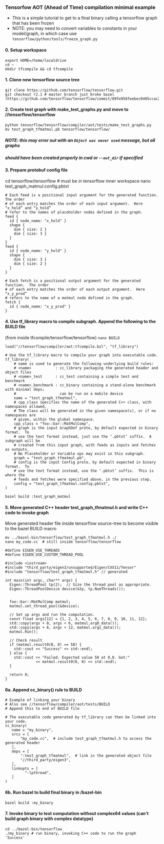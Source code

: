 ### Tensorfow AOT (Ahead of Time) compilation minimal example
- This is a simple tutorial to get to a final binary calling a tensorflow graph that has been frozen
- NOTE: you may need to convert variables to constants in your model/graph, in which case use `tensorflow/python/tools/freeze_graph.py`

#### 0. Setup workspace
```{bash}
export HOME=/home/localdrive
cd ~
mkdir tfcompile && cd tfcompile
```
#### 1. Clone new tensorflow source tree
```
git clone https://github.com/tensorflow/tensorflow.git
git checkout r2.1 # master branch just broke bazel (https://github.com/tensorflow/tensorflow/commit/09fe958feebec0405ccac225c94fc130304fc2f4)
```
#### 2. Create test graph with make_test_graphs.py and move to //tensorflow/tensorflow
```
python tensorflow/tensorflow/compiler/aot/tests/make_test_graphs.py
mv test_graph_tfmatmul.pb tensorflow/tensorflow/
```
##### NOTE: this may error out with an `Object was never used` message, but all graphs 
##### should have been created properly in cwd or `--out_dir` if specified

#### 3. Prepare protobuf config file
cd tensorflow/tensorflow # must be in tensorflow inner workspace 
nano test_graph_matmul.config.pbtxt 

```{test_graph_matmul.config.pbtxt}
# Each feed is a positional input argument for the generated function.  The order
# of each entry matches the order of each input argument.  Here “x_hold” and “y_hold”
# refer to the names of placeholder nodes defined in the graph.
feed {
  id { node_name: "x_hold" }
  shape {
    dim { size: 2 }
    dim { size: 3 }
  }
}
feed {
  id { node_name: "y_hold" }
  shape {
    dim { size: 3 }
    dim { size: 2 }
  }
}

# Each fetch is a positional output argument for the generated function.  The order
# of each entry matches the order of each output argument.  Here “x_y_prod”
# refers to the name of a matmul node defined in the graph.
fetch {
  id { node_name: "x_y_prod" }
}
```

#### 4. Use tf_library macro to compile subgraph.  Append the following to the BUILD file
(from inside tfcompile/tensorflow/tensorflow)
`nano BUILD`

```
load("//tensorflow/compiler/aot:tfcompile.bzl", "tf_library")

# Use the tf_library macro to compile your graph into executable code.
tf_library(
    # name is used to generate the following underlying build rules:
    # <name>           : cc_library packaging the generated header and object files
    # <name>_test      : cc_test containing a simple test and benchmark
    # <name>_benchmark : cc_binary containing a stand-alone benchmark with minimal deps;
    #                    can be run on a mobile device
    name = "test_graph_tfmatmul",
    # cpp_class specifies the name of the generated C++ class, with namespaces allowed.
    # The class will be generated in the given namespace(s), or if no namespaces are
    # given, within the global namespace.
    cpp_class = "foo::bar::MatMulComp",
    # graph is the input GraphDef proto, by default expected in binary format.  To
    # use the text format instead, just use the ‘.pbtxt’ suffix.  A subgraph will be
    # created from this input graph, with feeds as inputs and fetches as outputs.
    # No Placeholder or Variable ops may exist in this subgraph.
    graph = "test_graph_tfmatmul.pb",
    # config is the input Config proto, by default expected in binary format.  To
    # use the text format instead, use the ‘.pbtxt’ suffix.  This is where the
    # feeds and fetches were specified above, in the previous step.
    config = "test_graph_tfmatmul.config.pbtxt",
)
```

```{bash}
bazel build :test_graph_matmul
```


#### 5. Move generated C++ header test_graph_tfmatmul.h and write C++ code to invoke graph
Move generated header file inside tensorflow source-tree to become visible to the bazel BUILD macro
```
mv ../bazel-bin/tensorflow/test_graph_tfmatmul.h ./
nano my_code.cc  # still inside tensorflow/tensorflow
```

```{C++}
#define EIGEN_USE_THREADS
#define EIGEN_USE_CUSTOM_THREAD_POOL

#include <iostream>
#include "third_party/eigen3/unsupported/Eigen/CXX11/Tensor"
#include "tensorflow/test_graph_tfmatmul.h" // generated

int main(int argc, char** argv) {
  Eigen::ThreadPool tp(2);  // Size the thread pool as appropriate.
  Eigen::ThreadPoolDevice device(&tp, tp.NumThreads());


  foo::bar::MatMulComp matmul;
  matmul.set_thread_pool(&device);

  // Set up args and run the computation.
  const float args[12] = {1, 2, 3, 4, 5, 6, 7, 8, 9, 10, 11, 12};
  std::copy(args + 0, args + 6, matmul.arg0_data());
  std::copy(args + 6, args + 12, matmul.arg1_data());
  matmul.Run();

  // Check result
  if (matmul.result0(0, 0) == 58) {
    std::cout << "Success" << std::endl;
  } else {
    std::cout << "Failed. Expected value 58 at 0,0. Got:"
              << matmul.result0(0, 0) << std::endl;
  }

  return 0;
}
```


#### 6a. Append cc_binary() rule to BUILD 
 ```
# Example of linking your binary
# Also see //tensorflow/compiler/aot/tests/BUILD
# Append this to end of BUILD file

# The executable code generated by tf_library can then be linked into your code.
cc_binary(
    name = "my_binary",
    srcs = [
        "my_code.cc",  # include test_graph_tfmatmul.h to access the generated header
    ],
    deps = [
        ":test_graph_tfmatmul",  # link in the generated object file
        "//third_party/eigen3",
    ],
    linkopts = [
          "-lpthread",
    ]
)

 ```


#### 6b. Run bazel to build final binary in /bazel-bin
 ```{bash}
 bazel build :my_binary
 ```

 #### 7. Invoke binary to test computation without complex64 values (can't build graph binary with complex datatype)
```{bash}
cd ../bazel-bin/tensorflow
./my_binary # run binary, invoking C++ code to run the graph
'Success'

```
